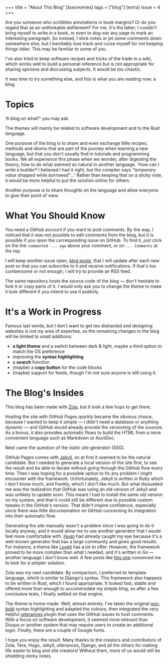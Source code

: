 +++
title = "About This Blog"
[taxonomies]
tags = ["blog"]
[extra]
issue = 4
+++

Are you someone who scribbles annotations in book margins? Or do you regard that as an unthinkable defilement? For me, it's the latter; I couldn't bring myself to write in a book, or even to dog-ear any page to mark an interesting paragraph. So instead, I stick notes or jot some comments down somewhere else, but I inevitably lose track and curse myself for not keeping things tidier. This may be familiar to some of you.

I've also tried to keep software recipes and tricks of the trade in a wiki, which works well to build a personal reference but is not appropriate for sharing opinions and discussing subjects. It would be too chaotic.

It was time to try something else, and this is what you are reading now: a blog.

<!-- more -->

# Topics

'A blog on what?' you may ask.

The themes will mainly be related to software development and to the Rust language.

One purpose of the blog is to share and even exchange little recipes, methods and idioms that are part of the journey when learning a new language, but that you don't usually find in tutorials and programming books. We all experience this phase when we wonder, after digesting the theory, how to do what seemed so natural in another language. 'How can I write a builder? I believed I had it right, but the compiler says _"temporary value dropped while borrowed"_...'  Rather than keeping that on a sticky note, it would be more helpful to put the solution online for others.

Another purpose is to share thoughts on the language and allow everyone to give their point of view.

# What You Should Know

You need a GitHub account if you want to post comments. By the way, I noticed that it was not possible to edit comments from the blog, but it is possible if you open the corresponding issue on GitHub. To find it, just click on the link `commented ... ago` above your comment, or on `... Comments` at the top.

I will keep another issue open, [blog posts](https://github.com/blueglyph/red_blog/issues/1), that I will update after each new post so that you can subscribe to it and receive notifications. If that's too cumbersome or not enough, I will try to provide an RSS feed.

The same repository hosts the source code of the blog &mdash; don't hesitate to fork it or copy parts of it. I would only ask you to change the theme to make it look different if you intend to use it publicly.

# It's a Work in Progress

Famous last words, but I don't want to get too distracted and designing websites is not my area of expertise, so the remaining changes to the blog will be limited to small additions:
- **a light theme** and a switch between dark & light, maybe a third option to match the OS preference
- improving the **syntax highlighting**
- a **search** function
- (maybe) a **copy button** for the code blocks
- (maybe) support for feeds, though I'm not sure anyone is still using it.

# The Blog's Insides

This blog has been made with [Zola](https://www.getzola.org/), but it took a few hops to get there.

Hosting the site with GitHub Pages quickly became the obvious choice, because I wanted to keep it simple &mdash; I didn't need a database or anything dynamic &mdash; and GitHub would already provide the versioning of the sources. As a bonus, it also provides automatic flows to build the HTML from a more convenient language such as Markdown or AsciiDoc.

Next came the question of the static site generator (SSG).

GitHub Pages comes with [Jekyll](https://jekyllrb.com/), so at first it seemed to be the natural candidate. But I needed to generate a local version of the site first, to see the result and be able to iterate without going through the GitHub flow every time. Then I was hoping for a possible option to fix any problem I might encounter with the framework. Unfortunately, Jekyll is written in Ruby which I don't know much, and frankly, which I don't like much. But what dissuaded me was the realization that GitHub was using an old version of Jekyll and was unlikely to update soon. This meant I had to install the same old version on my system, and that it could still be different due to possible custom tweaks in the GitHub's version. That didn't inspire confidence, especially since there was little documentation on GitHub concerning its integration into their automatic flow.

Generating the site manually wasn't a problem since I was going to do it locally anyway, and it would allow me to use another generator that I would feel more comfortable with. [Hugo](https://gohugo.io/) had already caught my eye because it's a well-known generator that has a large community and gives good results. For instance, a theme like [Loveit](https://hugoloveit.com/) has a lot to offer. However, the framework proved to be more complex than what I needed, and it's written in Go &mdash; another language I don't know well. A few posts like [this one](https://www.xypnox.com/blag/posts/migrating-to-zola/) convinced me to look for a simpler solution.

Zola was my next candidate. By comparison, I preferred its template language, which is similar to Django's syntax. This framework also happens to be written in Rust, which I found appropriate. It looked fast, stable and offered more than enough to accommodate my simple blog, so after a few conclusive tests, I finally settled on that engine.

The theme is home-made. Well, almost entirely. I've taken the original [nyx-bold](https://github.com/getzola/zola/blob/v0.17.2/sublime/themes/nyx-bold.tmTheme) syntax highlighting and adapted the colours, then integrated the very helpful [utterances](https://utteranc.es/) plugin that uses the GitHub issues to host comments. With a focus on software development, it seemed more relevant than Disqus or another system that may require users to create an additional login. Finally, there are a couple of Google fonts.

I hope you enjoy the result. Many thanks to the creators and contributors of Zola, Tera, Hugo, Jekyll, utterances, Django, and all the others for making life easier to blog and site creators! Without them, more of us would still be shedding sticky notes.
